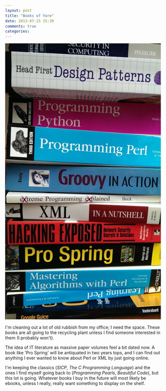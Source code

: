 ```yaml
---
layout: post
title: "Books of Yore"
date: 2013-07-15 15:39
comments: true
categories: 
---
```


![](/media/images/books.jpg)

I'm cleaning out a lot of old rubbish from my office; I need the
space. These books are all going to the recycling plant unless I find
someone interested in them (I probably won't).

The idea of IT literature as massive paper volumes feel a bit dated
now. A book like 'Pro Spring' will be antiquated in two years tops,
and I can find out anything I ever wanted to know about Perl or XML by
just going online. 

I'm keeping the classics (_SICP_, _The C Programming Language_) and
the ones I find myself going back to (_Programming Pearls_, _Beautiful
Code_), but this lot is going. Whatever books I buy in the future will
most likely be ebooks, unless I really, really want something to
display on the shelf.

